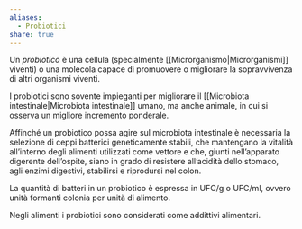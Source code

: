 ```yaml
---
aliases:
  - Probiotici
share: true
---
```


Un *probiotico* è una cellula (specialmente  [[Microrganismo|Microrganismi]] viventi) o una molecola capace di promuovere o migliorare la sopravvivenza di altri organismi viventi.

I probiotici sono sovente impieganti per migliorare il [[Microbiota intestinale|Microbiota intestinale]] umano, ma anche animale, in cui si osserva un migliore incremento ponderale.

Affinché un probiotico possa agire sul microbiota intestinale è necessaria la selezione di ceppi batterici geneticamente stabili, che mantengano la vitalità all’interno degli alimenti utilizzati come vettore e che, giunti nell’apparato digerente dell’ospite, siano in grado di resistere all’acidità dello stomaco, agli enzimi digestivi, stabilirsi e riprodursi nel colon.

La quantità di batteri in un probiotico è espressa in UFC/g o UFC/ml, ovvero unità formanti colonia per unità di alimento.

Negli alimenti i probiotici sono considerati come addittivi alimentari.